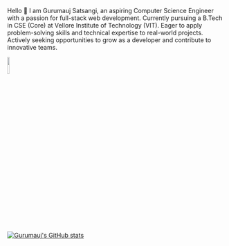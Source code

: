 Hello 👋 I am Gurumauj Satsangi, an aspiring Computer Science Engineer with a passion for full-stack web development. Currently pursuing a B.Tech in CSE (Core) at Vellore Institute of Technology (VIT). Eager to apply problem-solving skills and technical expertise to real-world projects. Actively seeking opportunities to grow as a developer and contribute to innovative teams.


<img width="10%" src="https://cdn.jsdelivr.net/gh/devicons/devicon@latest/icons/nodejs/nodejs-original-wordmark.svg" />



[![Gurumauj's GitHub stats](https://github-readme-stats.vercel.app/api?username=GurumaujSatsangi)](https://github.com/GurumaujSatsangi/github-readme-stats)
